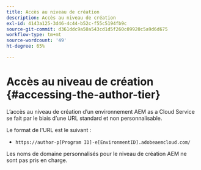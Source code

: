 ```yaml
---
title: Accès au niveau de création
description: Accès au niveau de création
exl-id: 4143a125-3d46-4c44-b52c-f55c5194fb9c
source-git-commit: d361ddc9a50a543cd1d5f260c09920c5a9d6d675
workflow-type: tm+mt
source-wordcount: '49'
ht-degree: 65%

---
```


# Accès au niveau de création {#accessing-the-author-tier}

L’accès au niveau de création d’un environnement AEM as a Cloud Service se fait par le biais d’une URL standard et non personnalisable.

Le format de l&#39;URL est le suivant :

* `https://author-p[Program ID]-e[EnvironmentID].adobeaemcloud.com/`

Les noms de domaine personnalisés pour le niveau de création AEM ne sont pas pris en charge.
